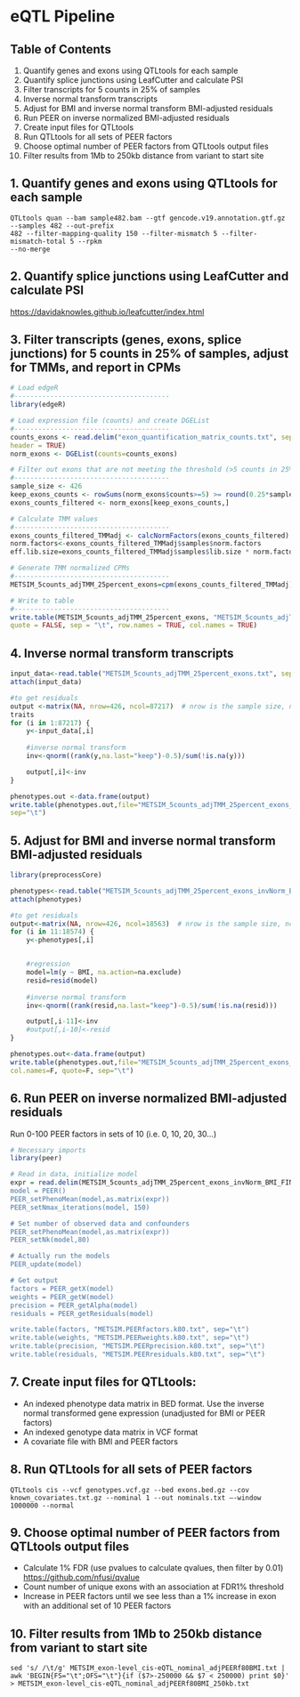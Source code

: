 # eQTL Pipeline

## Table of Contents
1. Quantify genes and exons using QTLtools for each sample
2. Quantify splice junctions using LeafCutter and calculate PSI
3. Filter transcripts for 5 counts in 25% of samples
4. Inverse normal transform transcripts
5. Adjust for BMI and inverse normal transform BMI-adjusted residuals
6. Run PEER on inverse normalized BMI-adjusted residuals
7. Create input files for QTLtools
8. Run QTLtools for all sets of PEER factors
9. Choose optimal number of PEER factors from QTLtools output files
10. Filter results from 1Mb to 250kb distance from variant to start site

## 1.	Quantify genes and exons using QTLtools for each sample
```
QTLtools quan --bam sample482.bam --gtf gencode.v19.annotation.gtf.gz --samples 482 --out-prefix
482 --filter-mapping-quality 150 --filter-mismatch 5 --filter-mismatch-total 5 --rpkm
--no-merge

```
## 2. Quantify splice junctions using LeafCutter and calculate PSI

https://davidaknowles.github.io/leafcutter/index.html

## 3.	Filter transcripts (genes, exons, splice junctions) for 5 counts in 25% of samples, adjust for TMMs, and report in CPMs

```R
# Load edgeR
#---------------------------------------
library(edgeR)

# Load expression file (counts) and create DGEList 
#---------------------------------------
counts_exons <- read.delim("exon_quantification_matrix_counts.txt", sep = "\t", row.names = 1,
header = TRUE)
norm_exons <- DGEList(counts=counts_exons)

# Filter out exons that are not meeting the threshold (>5 counts in 25% individuals)
#---------------------------------------
sample_size <- 426
keep_exons_counts <- rowSums(norm_exons$counts>=5) >= round(0.25*sample_size)
exons_counts_filtered <- norm_exons[keep_exons_counts,]

# Calculate TMM values
#---------------------------------------
exons_counts_filtered_TMMadj <- calcNormFactors(exons_counts_filtered)
norm.factors<-exons_counts_filtered_TMMadj$samples$norm.factors
eff.lib.size=exons_counts_filtered_TMMadj$samples$lib.size * norm.factors

# Generate TMM normalized CPMs
#---------------------------------------
METSIM_5counts_adjTMM_25percent_exons=cpm(exons_counts_filtered_TMMadj)

# Write to table
#---------------------------------------
write.table(METSIM_5counts_adjTMM_25percent_exons, "METSIM_5counts_adjTMM_25percent_exons.txt",
quote = FALSE, sep = "\t", row.names = TRUE, col.names = TRUE)
```

## 4.	Inverse normal transform transcripts

```R
input_data<-read.table("METSIM_5counts_adjTMM_25percent_exons.txt", sep="\t", header=FALSE)
attach(input_data)

#to get residuals
output <-matrix(NA, nrow=426, ncol=87217)  # nrow is the sample size, ncol is the number of
traits
for (i in 1:87217) {
	y<-input_data[,i]
	
	#inverse normal transform
	inv<-qnorm((rank(y,na.last="keep")-0.5)/sum(!is.na(y)))

  	output[,i]<-inv 
}

phenotypes.out <-data.frame(output)
write.table(phenotypes.out,file="METSIM_5counts_adjTMM_25percent_exons_invNorm.txt", col.names=F, row.names=F, quote=F,
sep="\t")
```

## 5.	Adjust for BMI and inverse normal transform BMI-adjusted residuals

```R
library(preprocessCore)

phenotypes<-read.table("METSIM_5counts_adjTMM_25percent_exons_invNorm_BMI.txt", sep="\t", header=TRUE, row.names=1)
attach(phenotypes)

#to get residuals
output<-matrix(NA, nrow=426, ncol=18563)  # nrow is the sample size, ncol is the number of traits
for (i in 11:18574) {
	y<-phenotypes[,i]


	#regression
	model=lm(y ~ BMI, na.action=na.exclude)
	resid=resid(model)
	
	#inverse normal transform
	inv<-qnorm((rank(resid,na.last="keep")-0.5)/sum(!is.na(resid)))

  	output[,i-11]<-inv 
  	#output[,i-10]<-resid
}

phenotypes.out<-data.frame(output)
write.table(phenotypes.out,file="METSIM_5counts_adjTMM_25percent_exons_invNorm_BMI_FINAL.txt", row.names=F,
col.names=F, quote=F, sep="\t")
```

## 6.	Run PEER on inverse normalized BMI-adjusted residuals
Run 0-100 PEER factors in sets of 10 (i.e. 0, 10, 20, 30…)

```R
# Necessary imports 
library(peer)

# Read in data, initialize model 
expr = read.delim(METSIM_5counts_adjTMM_25percent_exons_invNorm_BMI_FINAL.txt', header=FALSE, sep="\t")
model = PEER()
PEER_setPhenoMean(model,as.matrix(expr))
PEER_setNmax_iterations(model, 150)

# Set number of observed data and confounders 
PEER_setPhenoMean(model,as.matrix(expr))
PEER_setNk(model,80)

# Actually run the models 
PEER_update(model)

# Get output
factors = PEER_getX(model)
weights = PEER_getW(model)
precision = PEER_getAlpha(model)
residuals = PEER_getResiduals(model)

write.table(factors, "METSIM.PEERfactors.k80.txt", sep="\t")
write.table(weights, "METSIM.PEERweights.k80.txt", sep="\t")
write.table(precision, "METSIM.PEERprecision.k80.txt", sep="\t")
write.table(residuals, "METSIM.PEERresiduals.k80.txt", sep="\t")
```

## 7.	Create input files for QTLtools:
  + An indexed phenotype data matrix in BED format. Use the inverse normal transformed gene expression (unadjusted for BMI or PEER factors)
  + An indexed genotype data matrix in VCF format
  + A covariate file with BMI and PEER factors

## 8.	Run QTLtools for all sets of PEER factors

```
QTLtools cis --vcf genotypes.vcf.gz --bed exons.bed.gz --cov known_covariates.txt.gz --nominal 1 --out nominals.txt –-window	1000000 --normal
```

## 9.	Choose optimal number of PEER factors from QTLtools output files
  + Calculate 1% FDR (use pvalues to calculate qvalues, then filter by 0.01) https://github.com/nfusi/qvalue
  + Count number of unique exons with an association at FDR1% threshold
  + Increase in PEER factors until we see less than a 1% increase in exon with an additional set of 10 PEER factors

## 10. Filter results from 1Mb to 250kb distance from variant to start site
```
sed 's/ /\t/g' METSIM_exon-level_cis-eQTL_nominal_adjPEERf80BMI.txt | awk 'BEGIN{FS="\t";OFS="\t"}{if ($7>-250000 && $7 < 250000) print $0}' > METSIM_exon-level_cis-eQTL_nominal_adjPEERf80BMI_250kb.txt
```

